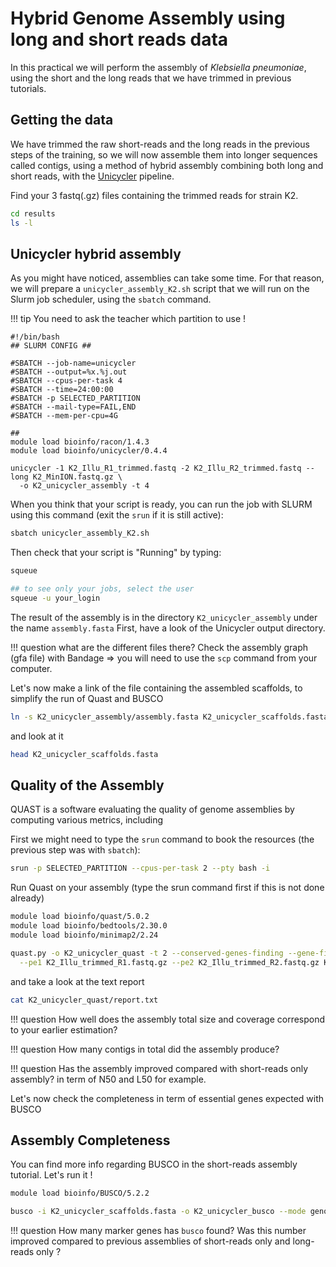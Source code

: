# Hybrid Genome Assembly using long and short reads data

In this practical we will perform the assembly of _Klebsiella pneumoniae_, using the short and the long reads that we have trimmed in previous tutorials.


## Getting the data

We have trimmed the raw short-reads and the long reads in the previous steps of the training, so we will now assemble them into longer sequences called contigs, using a method of hybrid assembly combining both long and short reads, with the [Unicycler](https://github.com/rrwick/Unicycler) pipeline.

Find your 3 fastq(.gz) files containing the trimmed reads for strain K2.

```bash
cd results
ls -l
```

## Unicycler hybrid assembly

As you might have noticed, assemblies can take some time. For that reason, we will prepare a `unicycler_assembly_K2.sh` script that we will run on the Slurm job scheduler, using the `sbatch` command.

!!! tip
    You need to ask the teacher which partition to use !

```
#!/bin/bash
## SLURM CONFIG ##

#SBATCH --job-name=unicycler
#SBATCH --output=%x.%j.out
#SBATCH --cpus-per-task 4
#SBATCH --time=24:00:00
#SBATCH -p SELECTED_PARTITION
#SBATCH --mail-type=FAIL,END
#SBATCH --mem-per-cpu=4G

##
module load bioinfo/racon/1.4.3
module load bioinfo/unicycler/0.4.4

unicycler -1 K2_Illu_R1_trimmed.fastq -2 K2_Illu_R2_trimmed.fastq --long K2_MinION.fastq.gz \
  -o K2_unicycler_assembly -t 4

```

When you think that your script is ready, you can run the job with SLURM using this command (exit the `srun` if it is still active):

```bash
sbatch unicycler_assembly_K2.sh
```

Then check that your script is "Running" by typing:
```bash
squeue

## to see only your jobs, select the user
squeue -u your_login
```

The result of the assembly is in the directory `K2_unicycler_assembly` under the name `assembly.fasta`
First, have a look of the Unicycler output directory.

!!! question
    what are the different files there?
Check the assembly graph (gfa file) with Bandage => you will need to use the `scp` command from your computer.


Let's now make a link of the file containing the assembled scaffolds, to simplify the run of Quast and BUSCO

```bash
ln -s K2_unicycler_assembly/assembly.fasta K2_unicycler_scaffolds.fasta
```

and look at it

```bash
head K2_unicycler_scaffolds.fasta
```

## Quality of the Assembly

QUAST is a software evaluating the quality of genome assemblies by computing various metrics, including

First we might need to type the `srun` command to book the resources (the previous step was with `sbatch`):

```bash
srun -p SELECTED_PARTITION --cpus-per-task 2 --pty bash -i
```

Run Quast on your assembly (type the srun command first if this is not done already)

```bash
module load bioinfo/quast/5.0.2
module load bioinfo/bedtools/2.30.0
module load bioinfo/minimap2/2.24

quast.py -o K2_unicycler_quast -t 2 --conserved-genes-finding --gene-finding \
  --pe1 K2_Illu_trimmed_R1.fastq.gz --pe2 K2_Illu_trimmed_R2.fastq.gz K2_unicycler_scaffolds.fasta
```

and take a look at the text report

```bash
cat K2_unicycler_quast/report.txt
```

!!! question
    How well does the assembly total size and coverage correspond to your earlier estimation?

!!! question
    How many contigs in total did the assembly produce?

!!! question
    Has the assembly improved compared with short-reads only assembly? in term of N50 and L50 for example.


Let's now check the completeness in term of essential genes expected with BUSCO

## Assembly Completeness

You can find more info regarding BUSCO in the short-reads assembly tutorial.
Let's run it !

```bash
module load bioinfo/BUSCO/5.2.2

busco -i K2_unicycler_scaffolds.fasta -o K2_unicycler_busco --mode genome --lineage_dataset enterobacterales_odb10
```

!!! question
    How many marker genes has `busco` found?
    Was this number improved compared to previous assemblies of short-reads only and long-reads only ?

